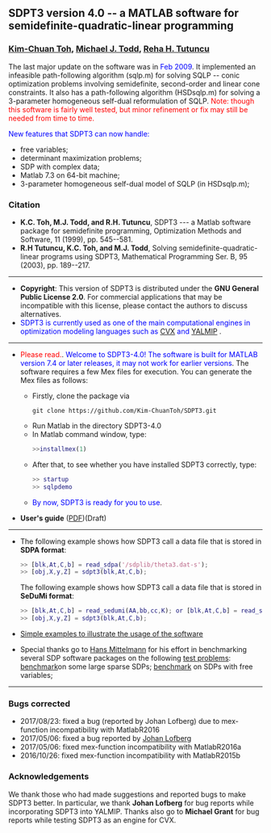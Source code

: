 ## SDPT3 version 4.0 -- a MATLAB software for semidefinite-quadratic-linear programming

### [Kim-Chuan Toh](http://www.math.nus.edu.sg/~mattohkc/index.html), [ Michael J. Todd](https://people.orie.cornell.edu/miketodd/todd.html),  [Reha H. Tutuncu](http://www.math.cmu.edu/users/reha/home.html)

The last major update on the software was in <font color = blue>Feb 2009</font>. It implemented an infeasible path-following algorithm (sqlp.m) for solving SQLP -- conic optimization problems involving semidefinite, second-order and linear cone constraints. It also has a path-following algorithm (HSDsqlp.m) for solving a 3-parameter homogeneous self-dual reformulation of SQLP. <font color=red>Note: though this software is fairly well tested, but minor refinement or fix may still be needed from time to time.</font>

<font color=blue>New features that SDPT3 can now handle:</font>

- free variables;
- determinant maximization problems; 
- SDP with complex data; 
- Matlab 7.3 on 64-bit machine; 
- 3-parameter homogeneous self-dual model of SQLP (in HSDsqlp.m); 

### Citation

- **K.C. Toh, M.J. Todd, and R.H. Tutuncu**, SDPT3 --- a Matlab software package for semidefinite programming, Optimization Methods and Software, 11 (1999), pp. 545--581. 
- **R.H Tutuncu, K.C. Toh, and M.J. Todd**, Solving semidefinite-quadratic-linear programs using SDPT3, Mathematical Programming Ser. B, 95 (2003), pp. 189--217. 

------

- **Copyright**:  This version of SDPT3 is distributed under the **GNU General Public License 2.0**. For commercial applications that may be incompatible with this license, please contact the authors to discuss alternatives. 
- <font color=blue>SDPT3 is currently used as one of the main computational engines in optimization modeling languages such as</font> [CVX](http://cvxr.com/cvx/) <font color=blue>and</font> [YALMIP](https://yalmip.github.io/) .

-----

- <font color=red>Please read.</font>. <font color=blue> Welcome to SDPT3-4.0! The software is built for MATLAB version 7.4 or later releases, it may not work for earlier versions</font>. The software requires a few Mex files for execution. You can generate the Mex files as follows: 

  - Firstly, clone the package via
    ```github
    git clone https://github.com/Kim-ChuanToh/SDPT3.git
    ```
  - Run Matlab in the directory SDPT3-4.0 
  - In Matlab command window, type: 
    ```matlab
    >>installmex(1)
    ```
  - After that, to see whether you have installed SDPT3 correctly, type: 
    ```matlab
    >> startup
    >> sqlpdemo
    ```
  - <font color=blue>By now, SDPT3 is ready for you to use</font>.

- **User's guide** ([PDF](http://www.math.nus.edu.sg/~mattohkc/sdpt3/guide4-0-draft.pdf))(Draft)

-----

- The following example shows how SDPT3 call a data file that is stored in **SDPA format**:
  ```matlab
  >> [blk,At,C,b] = read_sdpa('/sdplib/theta3.dat-s'); 
  >> [obj,X,y,Z] = sdpt3(blk,At,C,b); 
  ```

  The following example shows how SDPT3 call a data file that is stored in **SeDuMi format**:
  ```matlab
  >> [blk,At,C,b] = read_sedumi(AA,bb,cc,K); or [blk,At,C,b] = read_sedumi('/dimacs/hamming_7_5_6.mat');
  >> [obj,X,y,Z] = sdpt3(blk,At,C,b); 
  ```

- [Simple examples to illustrate the usage of the software](http://www.math.nus.edu.sg/~mattohkc/sdpt3/sdpexample.html)
- Special thanks go to [Hans Mittelmann](http://plato.la.asu.edu/)  for his effort in benchmarking several SDP software packages on the following [test problems](http://plato.asu.edu/sub/testcases.html):
  [benchmark](http://plato.asu.edu/ftp/sparse_sdp.html)on some large sparse SDPs;
  [benchmark](http://plato.asu.edu/ftp/sdp_free.html) on SDPs with free variables;

------

### Bugs corrected

- 2017/08/23: fixed a bug (reported by Johan Lofberg) due to mex-function incompatibility with MatlabR2016 
- 2017/05/06: fixed a bug reported by [Johan Lofberg](https://github.com/sqlp/sdpt3/issues/2)
- 2017/05/06: fixed mex-function incompatibility with MatlabR2016a 
- 2016/10/26: fixed mex-function incompatibility with MatlabR2015b 

### Acknowledgements

We thank those who had made suggestions and reported bugs to make SDPT3 better. In particular, we thank **Johan Lofberg** for bug reports while incorporating SDPT3 into YALMIP. Thanks also go to **Michael Grant** for bug reports while testing SDPT3 as an engine for CVX. 





